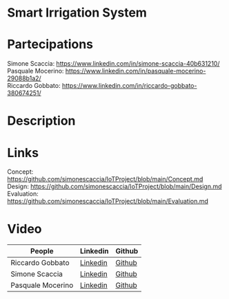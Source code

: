 # Smart Irrigation System

# Partecipations
Simone Scaccia: https://www.linkedin.com/in/simone-scaccia-40b631210/ <br />
Pasquale Mocerino: https://www.linkedin.com/in/pasquale-mocerino-29088b1a2/ <br />
Riccardo Gobbato: https://www.linkedin.com/in/riccardo-gobbato-380674251/ <br />
# Description
# Links
Concept: https://github.com/simonescaccia/IoTProject/blob/main/Concept.md <br />
Design: https://github.com/simonescaccia/IoTProject/blob/main/Design.md <br />
Evaluation: https://github.com/simonescaccia/IoTProject/blob/main/Evaluation.md <br />
# Video


| People | Linkedin | Github |
|--- |--- |--- |
| Riccardo Gobbato | [Linkedin](https://www.linkedin.com/in/riccardo-gobbato-380674251/) | [Github](https://github.com/RicGobs) |
| Simone Scaccia | [Linkedin](https://www.linkedin.com/in/riccardo-gobbato-380674251/) | [Github](https://www.linkedin.com/in/riccardo-gobbato-380674251/) |
| Pasquale Mocerino | [Linkedin](https://www.linkedin.com/in/pasquale-mocerino-29088b1a2/) | [Github](https://www.linkedin.com/in/riccardo-gobbato-380674251/) |
